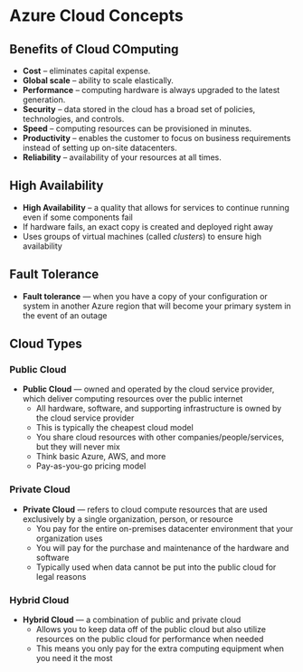 # Azure Cloud Concepts

## Benefits of Cloud COmputing

- **Cost** – eliminates capital expense.
- **Global scale** – ability to scale elastically.
- **Performance** – computing hardware is always upgraded to the latest generation.
- **Security** – data stored in the cloud has a broad set of policies, technologies, and controls.
- **Speed** – computing resources can be provisioned in minutes.
- **Productivity** – enables the customer to focus on business requirements instead of setting up on-site datacenters.
- **Reliability** – availability of your resources at all times.

## High Availability

- **High Availability** – a quality that allows for services to continue running even if some components fail
- If hardware fails, an exact copy is created and deployed right away
- Uses groups of virtual machines (called *clusters*) to ensure high availability

## Fault Tolerance

- **Fault tolerance** — when you have a copy of your configuration or system in another Azure region that will become your primary system in the event of an outage

## Cloud Types

### Public Cloud

- **Public Cloud** — owned and operated by the cloud service provider, which deliver computing resources over the public internet
  - All hardware, software, and supporting infrastructure is owned by the cloud service provider
  - This is typically the cheapest cloud model
  - You share cloud resources with other companies/people/services, but they will never mix
  - Think basic Azure, AWS, and more
  - Pay-as-you-go pricing model

### Private Cloud

- **Private Cloud** — refers to cloud compute resources that are used exclusively by a single organization, person, or resource
  - You pay for the entire on-premises datacenter environment that your organization uses
  - You will pay for the purchase and maintenance of the hardware and software
  - Typically used when data cannot be put into the public cloud for legal reasons

### Hybrid Cloud

- **Hybrid Cloud** — a combination of public and private cloud
  - Allows you to keep data off of the public cloud but also utilize resources on the public cloud for performance when needed
  - This means you only pay for the extra computing equipment when you need it the most
